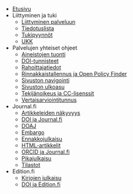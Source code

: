 <!-- docs/_sidebar.md -->

- [Etusivu](/ "TSV:n avoimen julkaisemisen palveluiden ohjeet")
- Liittyminen ja tuki
    - [Liittyminen palveluun](yleiset/liittyminen.md)
    - [Tiedotuslista](yleiset/tiedotuslista.md)
    - [Tukipyynnöt](yleiset/tukipyynnot.md)
    - [UKK](https://tuki.tsv.fi/kb/faq.php?cid=1)
- Palvelujen yhteiset ohjeet
    - [Aineistojen tuonti](yleiset/tuonnit.md)
    - [DOI-tunnisteet](yleiset/doi.md)
    - [Rahoittajatiedot](yleiset/rahoittajat.md)    
    - [Rinnakkaistallennus ja Open Policy Finder](yleiset/rinnakkaistallennus.md)
    - [Sivuston navigointi](yleiset/navigointi.md)
    - [Sivuston ulkoasu](yleiset/ulkoasu.md)
    - [Tekijänoikeus ja CC-lisenssit](yleiset/tekijanoikeus-ja-lisenssit.md)
    - [Vertaisarviointitunnus](yleiset/vertaisarviointitunnus.md)
- Journal.fi
    - [Artikkeleiden näkyvyys](journal-fi/artikkeleiden-nakyvyys.md)
    - [DOI ja Journal.fi](journal-fi/doi.md)
    - [DOAJ](journal-fi/doaj.md)
    - [Embargo](journal-fi/embargo.md)
    - [Ennakkojulkaisu](journal-fi/ennakkojulkaisu.md)
    - [HTML-artikkelit](journal-fi/css.md)
    - [ORCID ja Journal.fi](journal-fi/orcid.md)
    - [Pikajulkaisu](journal-fi/pikajulkaisu.md)
    - [Tilastot](journal-fi/tilastot.md)
- Edition.fi
    - [Kirjojen julkaisu](edition-fi/julkaisu.md)
    - [DOI ja Edition.fi](edition-fi/doi.md)
